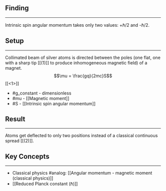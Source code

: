 ## Finding
---
Intrinsic spin angular momentum takes only two values: +ℏ/2 and -ℏ/2.
## Setup
---
Collimated beam of silver atoms is directed between the poles (one flat, one with a sharp tip [[(1)]] to produce inhomogeneous magnetic field) of a magnet. 
$$\mu = \frac{gq}{2mc}S$$ [[<1>]]
- #g_constant - dimensionless
- #mu - [[Magnetic moment]]
- #S - [[Intrinsic spin angular momentum]]
## Result
---
Atoms get deflected to only two positions instead of a classical continuous spread [[(2)]]. 
## Key Concepts
---
- Classical physics #analog: [[Angular momentum - magnetic moment (classical physics)]]
- [[Reduced Planck constant (ℏ)]]

